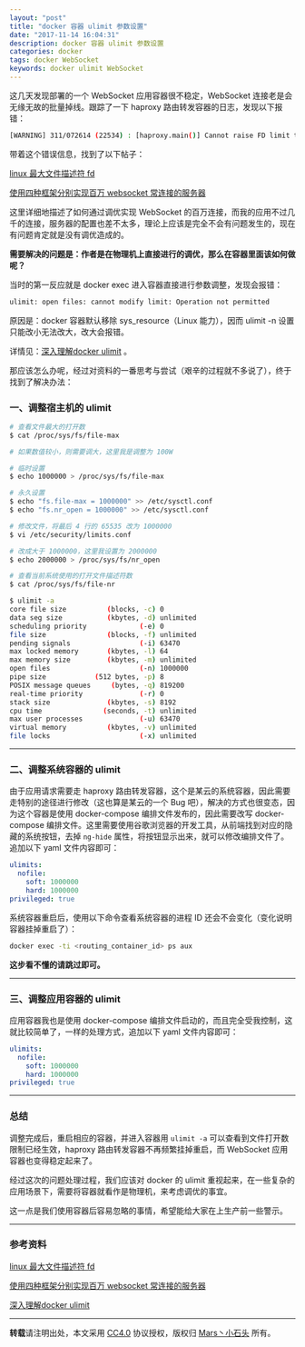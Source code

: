 ```yaml
---
layout: "post"
title: "docker 容器 ulimit 参数设置"
date: "2017-11-14 16:04:31"
description: docker 容器 ulimit 参数设置
categories: docker
tags: docker WebSocket
keywords: docker ulimit WebSocket
---
```


这几天发现部署的一个 WebSocket 应用容器很不稳定，WebSocket 连接老是会无缘无故的批量掉线。跟踪了一下 haproxy 路由转发容器的日志，发现以下报错：

```sh
[WARNING] 311/072614 (22534) : [haproxy.main()] Cannot raise FD limit to 131116, limit is 65536.
```

带着这个错误信息，找到了以下帖子：

[linux 最大文件描述符 fd](http://www.cnblogs.com/zengkefu/p/5602473.html)

[使用四种框架分别实现百万 websocket 常连接的服务器](http://www.cnblogs.com/cnsanshao/p/4652305.html)

这里详细地描述了如何通过调优实现 WebSocket 的百万连接，而我的应用不过几千的连接，服务器的配置也差不太多，理论上应该是完全不会有问题发生的，现在有问题肯定就是没有调优造成的。

**需要解决的问题是：作者是在物理机上直接进行的调优，那么在容器里面该如何做呢？**





当时的第一反应就是 docker exec 进入容器直接进行参数调整，发现会报错：

```sh
ulimit: open files: cannot modify limit: Operation not permitted
```

原因是：docker 容器默认移除 sys_resource（Linux 能力），因而 ulimit -n 设置只能改小无法改大，改大会报错。

详情见：[深入理解docker ulimit](https://weibo.com/p/1001603867707551442110) 。

那应该怎么办呢，经过对资料的一番思考与尝试（艰辛的过程就不多说了），终于找到了解决办法：

### 一、调整宿主机的 ulimit

```sh
# 查看文件最大的打开数
$ cat /proc/sys/fs/file-max

# 如果数值较小，则需要调大，这里我是调整为 100W

# 临时设置
$ echo 1000000 > /proc/sys/fs/file-max

# 永久设置
$ echo "fs.file-max = 1000000" >> /etc/sysctl.conf
$ echo "fs.nr_open = 1000000" >> /etc/sysctl.conf

# 修改文件，将最后 4 行的 65535 改为 1000000
$ vi /etc/security/limits.conf 

# 改成大于 1000000，这里我设置为 2000000
$ echo 2000000 > /proc/sys/fs/nr_open

# 查看当前系统使用的打开文件描述符数
$ cat /proc/sys/fs/file-nr

$ ulimit -a
core file size          (blocks, -c) 0
data seg size           (kbytes, -d) unlimited
scheduling priority             (-e) 0
file size               (blocks, -f) unlimited
pending signals                 (-i) 63470
max locked memory       (kbytes, -l) 64
max memory size         (kbytes, -m) unlimited
open files                      (-n) 1000000
pipe size            (512 bytes, -p) 8
POSIX message queues     (bytes, -q) 819200
real-time priority              (-r) 0
stack size              (kbytes, -s) 8192
cpu time               (seconds, -t) unlimited
max user processes              (-u) 63470
virtual memory          (kbytes, -v) unlimited
file locks                      (-x) unlimited
```

---

### 二、调整系统容器的 ulimit

由于应用请求需要走 haproxy 路由转发容器，这个是某云的系统容器，因此需要走特别的途径进行修改（这也算是某云的一个 Bug 吧），解决的方式也很变态，因为这个容器是使用 docker-compose 编排文件发布的，因此需要改写 docker-compose 编排文件。这里需要使用谷歌浏览器的开发工具，从前端找到对应的隐藏的系统按钮，去掉 `ng-hide` 属性，将按钮显示出来，就可以修改编排文件了。追加以下 yaml 文件内容即可：

```yaml
ulimits:
  nofile:
    soft: 1000000
    hard: 1000000
privileged: true
```

系统容器重启后，使用以下命令查看系统容器的进程 ID 还会不会变化（变化说明容器挂掉重启了）：

```sh
docker exec -ti <routing_container_id> ps aux
```

**这步看不懂的请跳过即可。**

---

### 三、调整应用容器的 ulimit

应用容器我也是使用 docker-compose 编排文件启动的，而且完全受我控制，这就比较简单了，一样的处理方式，追加以下 yaml 文件内容即可：

```yaml
ulimits:
  nofile:
    soft: 1000000
    hard: 1000000
privileged: true
```

---

### 总结

调整完成后，重启相应的容器，并进入容器用 `ulimit -a` 可以查看到文件打开数限制已经生效，haproxy 路由转发容器不再频繁挂掉重启，而 WebSocket 应用容器也变得稳定起来了。

经过这次的问题处理过程，我们应该对 docker 的 ulimit 重视起来，在一些复杂的应用场景下，需要将容器就看作是物理机，来考虑调优的事宜。

这一点是我们使用容器后容易忽略的事情，希望能给大家在上生产前一些警示。

---

### 参考资料

[linux 最大文件描述符 fd](http://www.cnblogs.com/zengkefu/p/5602473.html)

[使用四种框架分别实现百万 websocket 常连接的服务器](http://www.cnblogs.com/cnsanshao/p/4652305.html)

[深入理解docker ulimit](https://weibo.com/p/1001603867707551442110)

---

**转载**请注明出处，本文采用 [CC4.0](http://creativecommons.org/licenses/by-nc-nd/4.0/) 协议授权，版权归 [Mars丶小石头](https://www.zorin.xin) 所有。